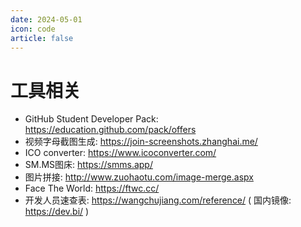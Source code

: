 ```yaml
---
date: 2024-05-01
icon: code
article: false
---
```

# 工具相关
- GitHub Student Developer Pack: <https://education.github.com/pack/offers>
- 视频字母截图生成: <https://join-screenshots.zhanghai.me/>
- ICO converter: <https://www.icoconverter.com/>
- SM.MS图床: <https://smms.app/>
- 图片拼接: <http://www.zuohaotu.com/image-merge.aspx>
- Face The World: <https://ftwc.cc/>
- 开发人员速查表: <https://wangchujiang.com/reference/> ( 国内镜像: <https://dev.bi/> )